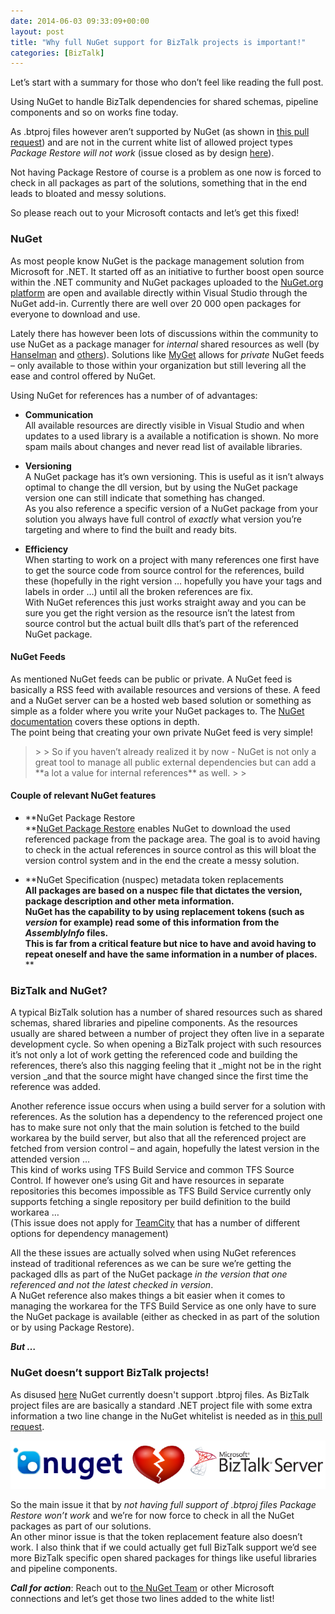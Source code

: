 ```yaml
---
date: 2014-06-03 09:33:09+00:00
layout: post
title: "Why full NuGet support for BizTalk projects is important!"
categories: [BizTalk]
---
```


Let’s start with a summary for those who don’t feel like reading the full post.

 

Using NuGet to handle BizTalk dependencies for shared schemas, pipeline components and so on works fine today.

 

As .btproj files however aren’t supported by NuGet (as shown in [this pull request](https://nuget.codeplex.com/SourceControl/network/forks/robinhultman/NuGetWithBizTalkProjectExtension/changeset/d1f1a29c9b322670c820f52d769422cb111253b3)) and are not in the current white list of allowed project types _Package Restore will not work_ (issue closed as by design [here](https://nuget.codeplex.com/workitem/3010)).

 

Not having Package Restore of course is a problem as one now is forced to check in all packages as part of the solutions, something that in the end leads to bloated and messy solutions.

 

So please reach out to your Microsoft contacts and let’s get this fixed!

 

### NuGet

 

As most people know NuGet is the package management solution from Microsoft for .NET. It started off as an initiative to further boost open source within the .NET community and NuGet packages uploaded to the [NuGet.org platform](http://www.nuget.org/) are open and available directly within Visual Studio through the NuGet add-in. Currently there are well over 20 000 open packages for everyone to download and use.

 

Lately there has however been lots of discussions within the community to use NuGet as a package manager for _internal_ shared resources as well (by [Hanselman](http://www.hanselman.com/blog/NuGetForTheEnterpriseNuGetInAContinuousIntegrationAutomatedBuildSystem.aspx) and [others](https://www.simple-talk.com/dotnet/.net-framework/taking-nuget-to-the-enterprise/)). Solutions like [MyGet](https://www.myget.org/) allows for _private_ NuGet feeds – only available to those within your organization but still levering all the ease and control offered by NuGet.

 

Using NuGet for references has a number of of advantages:

 

  
  * **Communication**         
All available resources are directly visible in Visual Studio and when updates to a used library is a available a notification is shown. No more spam mails about changes and never read list of available libraries. 
   
  * **Versioning**         
A NuGet package has it’s own versioning. This is useful as it isn’t always optimal to change the dll version, but by using the NuGet package version one can still indicate that something has changed.         
As you also reference a specific version of a NuGet package from your solution you always have full control of _exactly_ what version you’re targeting and where to find the built and ready bits. 
   
  * **Efficiency**         
When starting to work on a project with many references one first have to get the source code from source control for the references, build these (hopefully in the right version … hopefully you have your tags and labels in order …) until all the broken references are fix.         
With NuGet references this just works straight away and you can be sure you get the right version as the resource isn’t the latest from source control but the actual built dlls that’s part of the referenced NuGet package. 
 

#### NuGet Feeds

 

As mentioned NuGet feeds can be public or private. A NuGet feed is basically a RSS feed with available resources and versions of these. A feed and a NuGet server can be a hosted web based solution or something as simple as a folder where you write your NuGet packages to. The [NuGet documentation](http://docs.nuget.org/docs/creating-packages/hosting-your-own-nuget-feeds) covers these options in depth.       
The point being that creating your own private NuGet feed is very simple!

 

<blockquote>  
> 
> So if you haven’t already realized it by now - NuGet is not only a great tool to manage all public external dependencies but can add a **a lot a value for internal references** as well.
> 
> </blockquote>

 

#### Couple of relevant NuGet features

 

  
  * **NuGet Package Restore          
**[NuGet Package Restore](http://docs.nuget.org/docs/reference/package-restore) enables NuGet to download the used referenced package from the package area. The goal is to avoid having to check in the actual references in source control as this will bloat the version control system and in the end the create a messy solution. 
   
  * **NuGet Specification (nuspec) metadata token replacements          
**All packages are based on a nuspec file that dictates the version, package description and other meta information.         
NuGet has the capability to by using replacement tokens (such as _$version$_ for example) read some of this information from the _AssemblyInfo_ files.         
This is far from a critical feature but nice to have and avoid having to repeat oneself and have the same information in a number of places.**          
**
 

### BizTalk and NuGet?

 

A typical BizTalk solution has a number of shared resources such as shared schemas, shared libraries and pipeline components. As the resources usually are shared between a number of project they often live in a separate development cycle. So when opening a BizTalk project with such resources it’s not only a lot of work getting the referenced code and building the references, there’s also this nagging feeling that it _might not be in the right version _and that the source might have changed since the first time the reference was added.

 

Another reference issue occurs when using a build server for a solution with references. As the solution has a dependency to the referenced project one has to make sure not only that the main solution is fetched to the build workarea by the build server, but also that all the referenced project are fetched from version control – and again, hopefully the latest version in the attended version …      
This kind of works using TFS Build Service and common TFS Source Control. If however one’s using Git and have resources in separate repositories this becomes impossible as TFS Build Service currently only supports fetching a single repository per build definition to the build workarea …       
(This issue does not apply for [TeamCity](http://www.jetbrains.com/teamcity/) that has a number of different options for dependency management)

 

All the these issues are actually solved when using NuGet references instead of traditional references as we can be sure we’re getting the packaged dlls as part of the NuGet package _in the version that one referenced and not the latest checked in version_.       
A NuGet reference also makes things a bit easier when it comes to managing the workarea for the TFS Build Service as one only have to sure the NuGet package is available (either as checked in as part of the solution or by using Package Restore).

 

**_But …_**

 

### NuGet doesn’t support BizTalk projects!

 

As disused [here](https://nuget.codeplex.com/workitem/3010) NuGet currently doesn't support .btproj files. As BizTalk project files are are basically a standard .NET project file with some extra information a two line change in the NuGet whitelist is needed as in [this pull request](https://nuget.codeplex.com/SourceControl/network/forks/robinhultman/NuGetWithBizTalkProjectExtension/contribution/5960#!/tab/changes).

 

![nolove](/assets/2014/06/nolove.png)

 

So the main issue it that by _not having full support of .btproj files Package Restore won’t work_ and we’re for now force to check in all the NuGet packages as part of our solutions.       
An other minor issue is that the token replacement feature also doesn’t work. I also think that if we could actually get full BizTalk support we’d see more BizTalk specific open shared packages for things like useful libraries and pipeline components.

 

**_Call for action_**: Reach out to [the NuGet Team](https://twitter.com/nuget) or other Microsoft connections and let’s get those two lines added to the white list!
